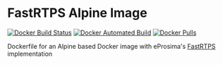# FastRTPS Alpine Image

[![Docker Build Status](https://img.shields.io/docker/build/raveious/x86-fastrtps.svg)](https://hub.docker.com/r/raveious/x86-fastrtps/) [![Docker Automated Build](https://img.shields.io/docker/automated/raveious/x86-fastrtps.svg)](https://hub.docker.com/r/raveious/x86-fastrtps/) [![Docker Pulls](https://img.shields.io/docker/pulls/raveious/x86-fastrtps.svg)](https://hub.docker.com/r/raveious/x86-fastrtps/)

Dockerfile for an Alpine based Docker image with eProsima's [FastRTPS](https://github.com/eProsima/Fast-RTPS) implementation
